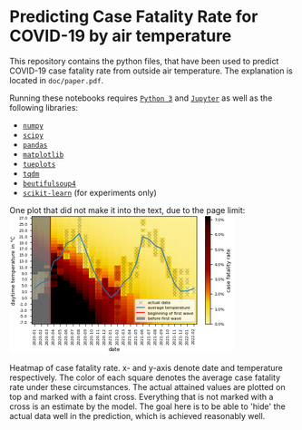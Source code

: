 # Predicting Case Fatality Rate for COVID-19 by air temperature

This repository contains the python files, that have been used to predict COVID-19 case fatality rate from outside air temperature. The explanation is located in `doc/paper.pdf`. 

Running these notebooks requires [`Python 3`](https://www.python.org/) and [`Jupyter`](https://jupyter.org/) as well as the following libraries:

 - [`numpy`](https://numpy.org/)
 - [`scipy`](https://scipy.org/)
 - [`pandas`](https://pandas.pydata.org/)
 - [`matplotlib`](https://matplotlib.org/)
 - [`tueplots`](https://pypi.org/project/tueplots/)
 - [`tqdm`](https://pypi.org/project/tqdm/)
 - [`beutifulsoup4`](https://pypi.org/project/beautifulsoup4/)
 - [`scikit-learn`](https://scikit-learn.org/stable/index.html) (for experiments only)


One plot that did not make it into the text, due to the page limit: ![heatmap](fig/heatmap.png)

Heatmap of case fatality rate. x- and y-axis denote date and temperature respectively. The color of each square denotes the average case fatality rate under these circumstances. The actual attained values are plotted on top and marked with a faint cross. Everything that is not marked with a cross is an estimate by the model. The goal here is to be able to 'hide' the actual data well in the prediction, which is achieved reasonably well.
